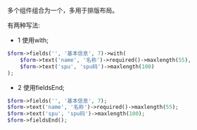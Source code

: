 多个组件组合为一个，多用于排版布局。

有两种写法:
- 1 使用with;
```php
$form->fields('', '基本信息', 7)->with(
    $form->text('name', '名称')->required()->maxlength(55),
    $form->text('spu', 'spu码')->maxlength(100)
);
```

- 2 使用fieldsEnd;
```php
$form->fields('', '基本信息', 7);
$form->text('name', '名称')->required()->maxlength(55);
$form->text('spu', 'spu码')->maxlength(100);
$form->fieldsEnd();
```